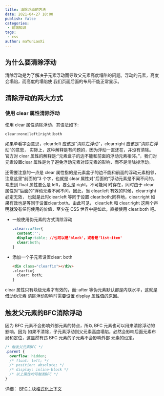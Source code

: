 ```yaml
---
title: 消除浮动的方法
date: 2021-04-27 10:00
publish: false
categories:
 - 前端知识
tags:
 - css
author: maYunLaoXi
---
```


## 为什么要清除浮动

清除浮动是为了解决子元素浮动而导致父元素高度塌陷的问题。浮动的元素，高度会塌陷，而高度的塌陷使 我们页面后面的布局不能正常显示。

## 清除浮动的两大方式

### 使用 clear 属性清除浮动

使用 clear 属性清除浮动，其语法如下: 

`clear:none|left|right|both`

如果单看字面意思，clear:left 应该是“清除左浮动”，clear:right 应该是“清除右浮动”的意思， 实际上，这种解释是有问题的，因为浮动一直还在，并没有清除。
官方对 clear 属性的解释是:“元素盒子的边不能和前面的浮动元素相邻。”，我们对元素设置clear 属性是为了避免浮动元素对该元素的影响，而不是清除掉浮动。

还需要注意的一点是 clear 属性指的是元素盒子的边不能和前面的浮动元素相邻，注意这里“前面的”3 个字，也就是 clear 属性对“后面的”浮动元素是不闻不问的。考虑到 float 属性要么是 left，要么是 right，不可能同 时存在，同时由于 clear 属性对“后面的”浮动元素不闻不问，因此，当 clear:left 有效的时候，clear:right 必定无效， 也就是此时clear:left 等同于设置 clear:both;同样地，clear:right 如果有效也是等同于设置clear:both。由此可见， clear:left 和 clear:right 这两个声明就没有任何使用的价值，至少在 CSS 世界中是如此，直接使用 clear:both 吧。

* 一般使用伪元素的方式清除浮动
  ```css
  .clear::after{
    content:'';
    display:table; //也可以是'block'，或者是'list-item'
    clear:both;
  }
  ```
* 添加一个子元素设置clear: both
  ```html
  <div class="clearfix"></div>
  .clearfix{
    clear: both;
  }
  ```

clear 属性只有块级元素才有效的，而::after 等伪元素默认都是内联水平，这就是借助伪元素 清除浮动影响时需要设置 display 属性值的原因。

## 触发父元素的BFC消除浮动

因为 BFC 元素不会影响外部元素的特点，所以 BFC 元素也可以用来清除浮动的影响，因为 如果不清除，子元素浮动则父元素高度塌陷，必然会影响后面元素布局和定位，这显然有违 BFC 元素的子元素不会影响外部 元素的设定。

```css
/* 触发父元素BFC */
.parent {
  overflow: hidden;
  /* float: left; */
  /* position: absolute; */
  /* display: inline-block */
  /* 以上属性均可触发BFC */
}
```

详细： [BFC：块格式化上下文](./BFC.md)

